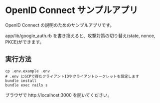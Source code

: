 # OpenID Connect サンプルアプリ
OpenID Connect の説明のためのサンプルアプリです。

app/lib/google_auth.rb を書き換えると、攻撃対策の切り替え(state, nonce, PKCE)ができます。

## 実行方法

```
cp .env.example .env
# .env にGCPで得たクライアントIDやクライアントシークレットを設定します
bundle install
bundle exec rails s
```

ブラウザで http://localhost:3000 を開いてください。
